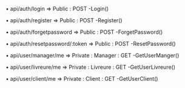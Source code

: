 • api/auth/login => Public : POST
-Login()

• api/auth/register => Public : POST
-Register()

• api/auth/forgetpassword => Public : POST
-ForgetPassword()

• api/auth/resetpassword/:token => Public : POST 
-ResetPassword()

• api/user/manager/me => Private : Manager : GET
-GetUserManger()

• api/user/livreure/me => Private : Livreure : GET
-GetUserLivreure()

• api/user/client/me => Private : Client : GET
-GetUserClient()